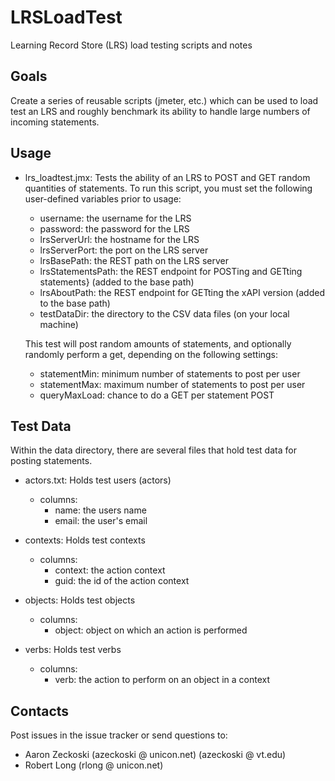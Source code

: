 LRSLoadTest
===========

Learning Record Store (LRS) load testing scripts and notes

Goals
-----
Create a series of reusable scripts (jmeter, etc.) which can be used to load test an LRS and roughly benchmark its ability to handle large numbers of incoming statements.

Usage
-----
- lrs_loadtest.jmx:
	Tests the ability of an LRS to POST and GET random quantities of statements. To run this script, you must set the following user-defined variables prior to usage: 

	- username: the username for the LRS
	- password: the password for the LRS
	- lrsServerUrl: the hostname for the LRS
	- lrsServerPort: the port on the LRS server
	- lrsBasePath: the REST path on the LRS server
	- lrsStatementsPath: the REST endpoint for POSTing and GETting statements} (added to the base path)
	- lrsAboutPath: the REST endpoint for GETting the xAPI version (added to the base path)
	- testDataDir: the directory to the CSV data files (on your local machine)

	This test will post random amounts of statements, and optionally randomly perform a get, depending on the following settings:

	- statementMin: minimum number of statements to post per user
	- statementMax: maximum number of statements to post per user
	- queryMaxLoad: chance to do a GET per statement POST

Test Data
---------

Within the data directory, there are several files that hold test data for posting statements.

- actors.txt:
	Holds test users (actors)
	- columns:
		- name: the users name
		- email: the user's email

- contexts:
	Holds test contexts
	- columns:
		- context: the action context
		- guid: the id of the action context

- objects:
	Holds test objects
	- columns:
		- object: object on which an action is performed

- verbs:
	Holds test verbs
	- columns:
		- verb: the action to perform on an object in a context

Contacts
--------
Post issues in the issue tracker or send questions to:
- Aaron Zeckoski (azeckoski @ unicon.net) (azeckoski @ vt.edu)
- Robert Long (rlong @ unicon.net)
